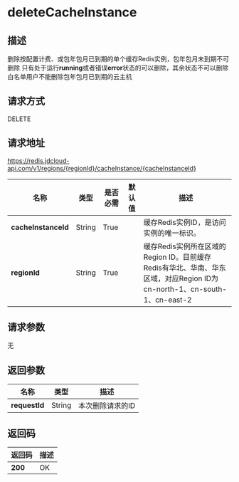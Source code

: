 # deleteCacheInstance


## 描述
删除按配置计费、或包年包月已到期的单个缓存Redis实例，包年包月未到期不可删除
只有处于运行<b>running</b>或者错误<b>error</b>状态的可以删除，其余状态不可以删除
白名单用户不能删除包年包月已到期的云主机


## 请求方式
DELETE

## 请求地址
https://redis.jdcloud-api.com/v1/regions/{regionId}/cacheInstance/{cacheInstanceId}

|名称|类型|是否必需|默认值|描述|
|---|---|---|---|---|
|**cacheInstanceId**|String|True||缓存Redis实例ID，是访问实例的唯一标识。|
|**regionId**|String|True||缓存Redis实例所在区域的Region ID。目前缓存Redis有华北、华南、华东区域，对应Region ID为cn-north-1、cn-south-1、cn-east-2|

## 请求参数
无


## 返回参数
|名称|类型|描述|
|---|---|---|
|**requestId**|String|本次删除请求的ID|



## 返回码
|返回码|描述|
|---|---|
|**200**|OK|

